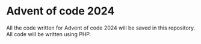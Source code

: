 # Advent of code 2024
All the code written for Advent of code 2024 will be saved in this repository. All code will be written using PHP.
